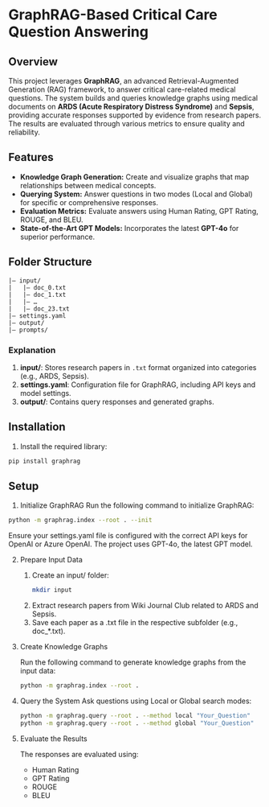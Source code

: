 # GraphRAG-Based Critical Care Question Answering

## Overview
This project leverages **GraphRAG**, an advanced Retrieval-Augmented Generation (RAG) framework, to answer critical care-related medical questions. The system builds and queries knowledge graphs using medical documents on **ARDS (Acute Respiratory Distress Syndrome)** and **Sepsis**, providing accurate responses supported by evidence from research papers. The results are evaluated through various metrics to ensure quality and reliability.

## Features
- **Knowledge Graph Generation:** Create and visualize graphs that map relationships between medical concepts.
- **Querying System:** Answer questions in two modes (Local and Global) for specific or comprehensive responses.
- **Evaluation Metrics:** Evaluate answers using Human Rating, GPT Rating, ROUGE, and BLEU.
- **State-of-the-Art GPT Models:** Incorporates the latest **GPT-4o** for superior performance.

## Folder Structure
```
|– input/
|   |– doc_0.txt
|   |– doc_1.txt
|   |– …
|   |– doc_23.txt
|– settings.yaml
|– output/
|– prompts/
```

### Explanation
1. **input/**: Stores research papers in `.txt` format organized into categories (e.g., ARDS, Sepsis).
2. **settings.yaml**: Configuration file for GraphRAG, including API keys and model settings.
3. **output/**: Contains query responses and generated graphs.

## Installation
1. Install the required library:
```bash
pip install graphrag
```

## Setup
1. Initialize GraphRAG
Run the following command to initialize GraphRAG:
```bash
python -m graphrag.index --root . --init
```
Ensure your settings.yaml file is configured with the correct API keys for OpenAI or Azure OpenAI. The project uses GPT-4o, the latest GPT model.

2. Prepare Input Data

	1. Create an input/ folder:
	    ```bash
	    mkdir input
	    ```
	2. Extract research papers from Wiki Journal Club related to ARDS and Sepsis.
	3. Save each paper as a .txt file in the respective subfolder (e.g., doc_*.txt).

3. Create Knowledge Graphs

	Run the following command to generate knowledge graphs from the input data:
	```bash
	python -m graphrag.index --root .
	```

4. Query the System
	Ask questions using Local or Global search modes:
	```bash
	python -m graphrag.query --root . --method local "Your_Question"
	python -m graphrag.query --root . --method global "Your_Question"
	```

5. Evaluate the Results

	The responses are evaluated using:
	- Human Rating
	- GPT Rating
	- ROUGE
	- BLEU
